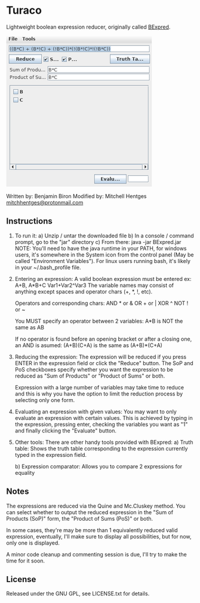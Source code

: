 # Turaco

Lightweight boolean expression reducer, originally called [BExpred](https://sourceforge.net/projects/bexpred/).

![](screenshot.png)

Written by: Benjamin Biron
Modified by: Mitchell Hentges mitchhentges@protonmail.com

## Instructions

1) To run it:
	a) Unzip / untar the downloaded file
	b) In a console / command prompt, go to the "jar" directory
	c) From there: java -jar BExpred.jar
	NOTE: You'll need to have the java runtime in your PATH, for windows
	users, it's somewhere in the System icon from the control panel (May be
	called "Environment Variables"). For linux users running bash, it's
	likely in your ~/.bash_profile file.
	
2) Entering an expression:
	A valid boolean expression must be entered ex: A+B, A*B+C Var1+Var2^Var3
	The variable names may consist of anything except spaces and operator
	chars (+, *, !, etc).

	Operators and corresponding chars:
		AND	* or &
		OR	+ or |
		XOR	^
		NOT	! or ~

	You MUST specify an operator between 2 variables:
		A*B is NOT the same as AB

	If no operator is found before an opening bracket or after a closing
	one, an AND is asumed:
		(A+B)(C+A) is the same as (A+B)*(C+A)

3) Reducing the expression:
	The expression will be reduced if you press ENTER in the expression
	field or click the "Reduce" button. The SoP and PoS checkboxes specify
	whether you want the expression to be reduced as "Sum of Products" or
	"Product of Sums" or both.
	
	Expression with a large number of variables may take time to reduce and
	this is why you have the option to limit the reduction process by
	selecting only one form.

4) Evaluating an expression with given values:
	You may want to only evaluate an expression with certain values. This is
	achieved by typing in the expression, pressing enter, checking the
	variables you want as "1" and finally clicking the "Evaluate" button.

5) Other tools:
	There are other handy tools provided with BExpred:
	a) Truth table:
		Shows the truth table corresponding to the expression currently
		typed in the expression field.
		
	b) Expression comparator:
		Allows you to compare 2 expressions for equality

## Notes

The expressions are reduced via the Quine and Mc.Cluskey method. You can select
whether to output the reduced expression in the "Sum of Products (SoP)" form, the
"Product of Sums (PoS)" or both.

In some cases, they're may be more than 1 equivalently reduced valid expression,
eventually, I'll make sure to display all possibilities, but for now, only one
is displayed.

A minor code cleanup and commenting session is due, I'll try to make the time
for it soon.

## License

Released under the GNU GPL, see LICENSE.txt for details.
